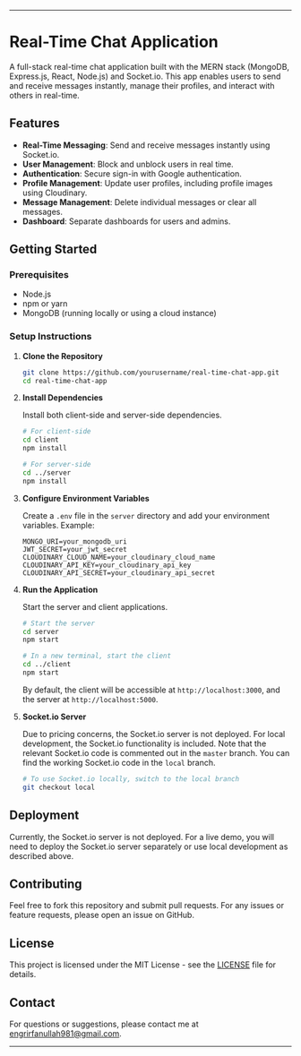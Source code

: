 
---

# Real-Time Chat Application

A full-stack real-time chat application built with the MERN stack (MongoDB, Express.js, React, Node.js) and Socket.io. This app enables users to send and receive messages instantly, manage their profiles, and interact with others in real-time.

## Features

- **Real-Time Messaging**: Send and receive messages instantly using Socket.io.
- **User Management**: Block and unblock users in real time.
- **Authentication**: Secure sign-in with Google authentication.
- **Profile Management**: Update user profiles, including profile images using Cloudinary.
- **Message Management**: Delete individual messages or clear all messages.
- **Dashboard**: Separate dashboards for users and admins.

## Getting Started

### Prerequisites

- Node.js
- npm or yarn
- MongoDB (running locally or using a cloud instance)

### Setup Instructions

1. **Clone the Repository**

   ```bash
   git clone https://github.com/yourusername/real-time-chat-app.git
   cd real-time-chat-app
   ```

2. **Install Dependencies**

   Install both client-side and server-side dependencies.

   ```bash
   # For client-side
   cd client
   npm install

   # For server-side
   cd ../server
   npm install
   ```

3. **Configure Environment Variables**

   Create a `.env` file in the `server` directory and add your environment variables. Example:

   ```env
   MONGO_URI=your_mongodb_uri
   JWT_SECRET=your_jwt_secret
   CLOUDINARY_CLOUD_NAME=your_cloudinary_cloud_name
   CLOUDINARY_API_KEY=your_cloudinary_api_key
   CLOUDINARY_API_SECRET=your_cloudinary_api_secret
   ```

4. **Run the Application**

   Start the server and client applications.

   ```bash
   # Start the server
   cd server
   npm start

   # In a new terminal, start the client
   cd ../client
   npm start
   ```

   By default, the client will be accessible at `http://localhost:3000`, and the server at `http://localhost:5000`.

5. **Socket.io Server**

   Due to pricing concerns, the Socket.io server is not deployed. For local development, the Socket.io functionality is included. Note that the relevant Socket.io code is commented out in the `master` branch. You can find the working Socket.io code in the `local` branch.

   ```bash
   # To use Socket.io locally, switch to the local branch
   git checkout local
   ```

## Deployment

Currently, the Socket.io server is not deployed. For a live demo, you will need to deploy the Socket.io server separately or use local development as described above.

## Contributing

Feel free to fork this repository and submit pull requests. For any issues or feature requests, please open an issue on GitHub.

## License

This project is licensed under the MIT License - see the [LICENSE](LICENSE) file for details.

## Contact

For questions or suggestions, please contact me at [engrirfanullah981@gmail.com](mailto:engrirfanullah981@gmail.com).

---


